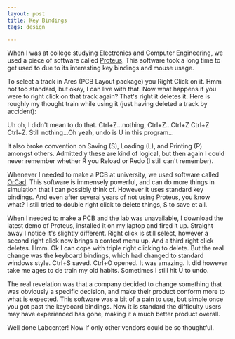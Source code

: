 ```yaml
---
layout: post
title: Key Bindings
tags: design

---
```


When I was at college studying Electronics and Computer Engineering, we used a piece of software called [Proteus][1].  This software took a long time to get used to due to its interesting key bindings and mouse usage.

To select a track in Ares (PCB Layout package) you Right Click on it. Hmm not too standard, but okay, I can live with that.  Now what happens if you were to right click on that track again? That's right it deletes it. Here is roughly my thought train while using it (just having deleted a track by accident):

Uh oh, I didn't mean to do that. Ctrl+Z...nothing, Ctrl+Z...Ctrl+Z Ctrl+Z Ctrl+Z. Still nothing...Oh yeah, undo is U in this program...

It also broke convention on Saving (S), Loading (L), and Printing (P) amongst others.  Admittedly these are kind of logical, but then again I could never remember whether R you Reload or Redo (I still can't remember).

Whenever I needed to make a PCB at university, we used software called [OrCad][2].  This software is immensely powerful, and can do more things in simulation that I can possibly think of.  However it uses standard key bindings.  And even after several years of not using Proteus, you know what? I still tried to double right click to delete things, S to save et all.

When I needed to make a PCB and the lab was unavailable, I download the latest demo of Proteus, installed it on my laptop and fired it up. Straight away I notice it's slightly different.  Right click is still select, however a second right click now brings a context menu up.  And a third right click deletes. Hmm. Ok I can cope with triple right clicking to delete.  But the real change was the keyboard bindings, which had changed to standard windows style. Ctrl+S saved. Ctrl+O opened.  It was amazing. It did however take me ages to de train my old habits. Sometimes I still hit U to undo.

The real revelation was that a company decided to change something that was obviously a specific decision, and make their product conform more to what is expected.  This software was a bit of a pain to use, but simple once you got past the keyboard bindings.  Now it is standard the difficulty users may have experienced has gone, making it a much better product overall.

Well done Labcenter! Now if only other vendors could be so thoughtful.

[1]: http://www.labcenter.co.uk/products/pcb_overview.cfm
[2]: http://www.cadence.com/orcad/